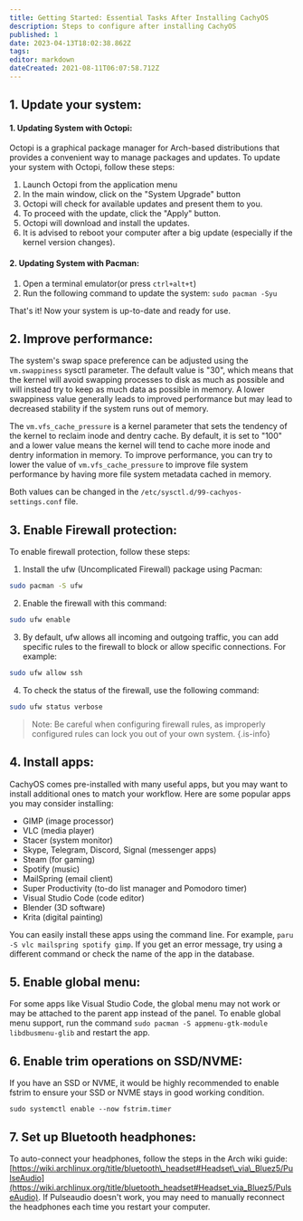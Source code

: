 ```yaml
---
title: Getting Started: Essential Tasks After Installing CachyOS
description: Steps to configure after installing CachyOS
published: 1
date: 2023-04-13T18:02:38.862Z
tags: 
editor: markdown
dateCreated: 2021-08-11T06:07:58.712Z
---
```


## 1\. Update your system:

#### 1\. Updating System with Octopi:

Octopi is a graphical package manager for Arch-based distributions that provides a convenient way to manage packages and updates.
To update your system with Octopi, follow these steps:

1.  Launch Octopi from the application menu
2.  In the main window, click on the "System Upgrade" button
3.  Octopi will check for available updates and present them to you.
4.  To proceed with the update, click the "Apply" button.
5.  Octopi will download and install the updates.
6.  It is advised to reboot your computer after a big update (especially if the kernel version changes).

#### 2\. Updating System with Pacman:

1.  Open a terminal emulator(or press `ctrl+alt+t`)
2.  Run the following command to update the system: `sudo pacman -Syu`

That's it! Now your system is up-to-date and ready for use.

## 2\. Improve performance:

The system's swap space preference can be adjusted using the `vm.swappiness` sysctl parameter. The default value is "30", which means that the kernel will avoid swapping processes to disk as much as possible and will instead try to keep as much data as possible in memory. A lower swappiness value generally leads to improved performance but may lead to decreased stability if the system runs out of memory.

The `vm.vfs_cache_pressure` is a kernel parameter that sets the tendency of the kernel to reclaim inode and dentry cache. By default, it is set to "100" and a lower value means the kernel will tend to cache more inode and dentry information in memory. To improve performance, you can try to lower the value of `vm.vfs_cache_pressure` to improve file system performance by having more file system metadata cached in memory.

Both values can be changed in the `/etc/sysctl.d/99-cachyos-settings.conf` file.

## 3\. Enable Firewall protection:

To enable firewall protection, follow these steps:

1.  Install the ufw (Uncomplicated Firewall) package using Pacman:

```bash
sudo pacman -S ufw
```

2.  Enable the firewall with this command:

```bash
sudo ufw enable
```

3.  By default, ufw allows all incoming and outgoing traffic, you can add specific rules to the firewall to block or allow specific connections. For example:

```bash
sudo ufw allow ssh
```

4.  To check the status of the firewall, use the following command:

```bash
sudo ufw status verbose
```

> 
> Note: Be careful when configuring firewall rules, as improperly configured rules can lock you out of your own system.
{.is-info}


## 4\. Install apps:

CachyOS comes pre-installed with many useful apps, but you may want to install additional ones to match your workflow.
Here are some popular apps you may consider installing:

*   GIMP (image processor)
*   VLC (media player)
*   Stacer (system monitor)
*   Skype, Telegram, Discord, Signal (messenger apps)
*   Steam (for gaming)
*   Spotify (music)
*   MailSpring (email client)
*   Super Productivity (to-do list manager and Pomodoro timer)
*   Visual Studio Code (code editor)
*   Blender (3D software)
*   Krita (digital painting)

You can easily install these apps using the command line. For example, `paru -S vlc mailspring spotify gimp`. If you get an error message, try using a different command or check the name of the app in the database.

## 5\. Enable global menu:
For some apps like Visual Studio Code, the global menu may not work or may be attached to the parent app instead of the panel. To enable global menu support, run the command `sudo pacman -S appmenu-gtk-module libdbusmenu-glib` and restart the app.

## 6\. Enable trim operations on SSD/NVME:
If you have an SSD or NVME, it would be highly recommended to enable fstrim to ensure your SSD or NVME stays in good working condition.
```
sudo systemctl enable --now fstrim.timer
```

## 7\. Set up Bluetooth headphones:
To auto-connect your headphones, follow the steps in the Arch wiki guide: [https://wiki.archlinux.org/title/bluetooth\_headset#Headset\_via\_Bluez5/PulseAudio](https://wiki.archlinux.org/title/bluetooth_headset#Headset_via_Bluez5/PulseAudio). If Pulseaudio doesn't work, you may need to manually reconnect the headphones each time you restart your computer.
